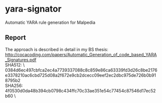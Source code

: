 # yara-signator
Automatic YARA rule generation for Malpedia

## Report
The approach is described in detail in my BS thesis:
http://cocacoding.com/papers/Automatic_Generation_of_code_based_YARA_Signatures.pdf \
SHA512: \ 0384d6ec497cbfca2ec4a7739337088c8c859e86ca63339fd3d26c8be2176e3378210ac6cbd725d08a2f672e9cb2dcecc09eef2ec2dbc975de726b0b918795b2 \
SHA256: \
4f0530d0da48b394cb0798c434ffc70c33ae351e54c77454c87546d17ec52b60 \
